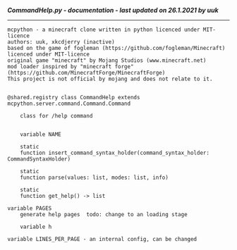 ***CommandHelp.py - documentation - last updated on 26.1.2021 by uuk***
___

    mcpython - a minecraft clone written in python licenced under MIT-licence
    authors: uuk, xkcdjerry (inactive)
    based on the game of fogleman (https://github.com/fogleman/Minecraft) licenced under MIT-licence
    original game "minecraft" by Mojang Studios (www.minecraft.net)
    mod loader inspired by "minecraft forge" (https://github.com/MinecraftForge/MinecraftForge)
    This project is not official by mojang and does not relate to it.


    @shared.registry class CommandHelp extends mcpython.server.command.Command.Command
        
        class for /help command


        variable NAME

        static
        function insert_command_syntax_holder(command_syntax_holder: CommandSyntaxHolder)

        static
        function parse(values: list, modes: list, info)

        static
        function get_help() -> list

    variable PAGES
        generate help pages  todo: change to an loading stage

        variable h

    variable LINES_PER_PAGE - an internal config, can be changed